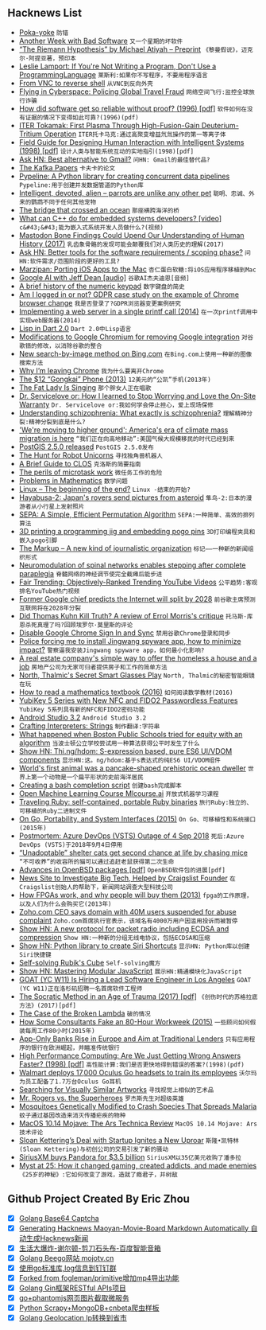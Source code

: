 ## Hacknews List


- [Poka-yoke](https://en.wikipedia.org/wiki/Poka-yoke)  `防错`
- [Another Week with Bad Software](http://thoughtspile.github.io/2018/09/23/bad-software-week/)  `又一个星期的坏软件`
- [“The Riemann Hypothesis” by Michael Atiyah – Preprint](https://www.cnbeta.com/articles/tech/771037.htm)  `《黎曼假说》，迈克尔·阿提亚著，预印本`
- [Leslie Lamport: If You&#39;re Not Writing a Program, Don&#39;t Use a ProgrammingLanguage](https://www.youtube.com/watch?v=Fq5EQBFLEC8)  `莱斯利:如果你不写程序，不要用程序语言`
- [From VNC to reverse shell](https://blog.benjojo.co.uk/post/qemu-monitor-socket-rce-vnc)  `从VNC到反向外壳`
- [Flying in Cyberspace: Policing Global Travel Fraud](https://academic.oup.com/policing/advance-article/doi/10.1093/police/pay063/5094543)  `网络空间飞行:监控全球旅行诈骗`
- [How did software get so reliable without proof? (1996) [pdf]](http://www.gwern.net/docs/math/1996-hoare.pdf)  `软件如何在没有证据的情况下变得如此可靠?(1996)(pdf)`
- [ITER Tokamak: First Plasma Through High-Fusion-Gain Deuterium-Tritium Operation](https://www.iter.org/newsline/-/3121)  `ITER托卡马克:通过高聚变增益氘氚操作的第一等离子体`
- [Field Guide for Designing Human Interaction with Intelligent Systems (1998) [pdf]](https://ston.jsc.nasa.gov/collections/trs/_techrep/TM-1998-208470.pdf)  `设计人类与智能系统互动的实地指引(1998)[pdf]`
- [Ask HN: Best alternative to Gmail?](item?id=18054574)  `问HN: Gmail的最佳替代品?`
- [The Kafka Papers](https://www.weeklystandard.com/christoph-irmscher/review-of-kafkas-last-trial-the-kafka-papers)  `卡夫卡的论文`
- [Pypeline: A Python library for creating concurrent data pipelines](https://github.com/cgarciae/pypeln)  `Pypeline:用于创建并发数据管道的Python库`
- [Intelligent, devoted, alien – parrots are unlike any other pet](https://aeon.co/essays/why-does-keeping-a-bird-in-a-cage-make-people-happy)  `聪明、忠诚、外来的鹦鹉不同于任何其他宠物`
- [The bridge that crossed an ocean](https://www.bbc.co.uk/news/resources/idt-sh/the_bridge_that_crossed_an_ocean)  `那座横跨海洋的桥`
- [What can C&#43;&#43; do for embedded systems developers? [video]](https://www.youtube.com/watch?v=VoHOLDdfDhk)  `c&#43;&#43;能为嵌入式系统开发人员做什么?(视频)`
- [Mastodon Bone Findings Could Upend Our Understanding of Human History (2017)](https://www.nbcnews.com/science/science-news/mastodon-bone-findings-could-upend-our-understanding-human-history-n751406)  `乳齿象骨骼的发现可能会颠覆我们对人类历史的理解(2017)`
- [Ask HN: Better tools for the software requirements / scoping phase?](item?id=18049999)  `问HN:软件需求/范围阶段的更好的工具?`
- [Marzipan: Porting iOS Apps to the Mac](https://pspdfkit.com/blog/2018/porting-ios-apps-to-mac-marzipan-iosmac-uikit-appkit/)  `杏仁蛋白软糖:将iOS应用程序移植到Mac`
- [Google AI with Jeff Dean [audio]](https://gcppodcast.com/post/episode-146-google-ai-with-jeff-dean/)  `谷歌AI杰夫迪恩[音频]`
- [A brief history of the numeric keypad](https://uxdesign.cc/a-brief-history-of-the-numeric-keypad-59112cbf4c49)  `数字键盘的简史`
- [Am I logged in or not? GDPR case study on the example of Chrome browser change](https://blog.lukaszolejnik.com/am-i-logged-in-or-not-gdpr-case-study-on-the-example-of-chrome-browser-change/)  `我是否登录了?GDPR浏览器变更案例研究`
- [Implementing a web server in a single printf call (2014)](https://tinyhack.com/2014/03/12/implementing-a-web-server-in-a-single-printf-call/)  `在一次printf调用中实现web服务器(2014)`
- [Lisp in Dart 2.0](https://github.com/nukata/lisp-in-dart/blob/master/IMPLEMENTATION-NOTES.md)  `Dart 2.0中Lisp语言`
- [Modifications to Google Chromium for removing Google integration](https://github.com/Eloston/ungoogled-chromium)  `对谷歌铬的修改，以消除谷歌的整合`
- [New search-by-image method on Bing.com](http://searchresearch1.blogspot.com/2018/09/new-search-by-image-method-on-bingcom.html)  `在Bing.com上使用一种新的图像搜索方法`
- [Why I’m leaving Chrome](https://blog.cryptographyengineering.com/2018/09/23/why-im-leaving-chrome/)  `我为什么要离开Chrome`
- [The $12 “Gongkai” Phone (2013)](https://www.bunniestudios.com/blog/?page_id=3107)  `12美元的“公凯”手机(2013年)`
- [The Fat Lady Is Singing](https://www.commentarymagazine.com/articles/fat-lady-singing/)  `那个胖女人正在唱歌`
- [Dr. Servicelove or: How I learned to Stop Worrying and Love the On-Site Warranty](https://www.ultrabookreview.com/21014-dr-servicelove-learned-stop-worrying-love-site-warranty/)  `Dr. Servicelove or:我如何学会停止担心，爱上现场保修`
- [Understanding schizophrenia: What exactly is schizophrenia?](http://www.paulmorrison.org/understanding-schizophrenia-what-exactly-is-schizophrenia/)  `理解精神分裂:精神分裂到底是什么?`
- [&#39;We&#39;re moving to higher ground&#39;: America&#39;s era of climate mass migration is here](https://www.theguardian.com/environment/2018/sep/24/americas-era-of-climate-mass-migration-is-here)  `“我们正在向高地移动”:美国气候大规模移民的时代已经到来`
- [PostGIS 2.5.0 released](http://postgis.net/2018/09/23/postgis-2.5.0/)  `PostGIS 2.5.0发布`
- [The Hunt for Robot Unicorns](https://spectrum.ieee.org/automaton/robotics/industrial-robots/the-hunt-for-robot-unicorns)  `寻找独角兽机器人`
- [A Brief Guide to CLOS](http://www.aiai.ed.ac.uk/~jeff/clos-guide.html)  `克洛斯的简要指南`
- [The perils of microtask work](https://arstechnica.com/information-technology/2018/09/in-most-cases-online-microtask-work-can-be-a-raw-deal-un-study-finds/)  `微任务工作的危险`
- [Problems in Mathematics](https://yutsumura.com/)  `数学问题`
- [Linux – The beginning of the end?](https://www.dedoimedo.com/computers/linux-beginning-of-the-end.html)  `Linux -结束的开始?`
- [Hayabusa-2: Japan&#39;s rovers send pictures from asteroid](https://www.bbc.co.uk/news/science-environment-45598156)  `隼鸟-2:日本的漫游者从小行星上发射照片`
- [SEPA: A Simple, Efficient Permutation Algorithm](http://www.quickperm.org/soda_submit.php)  `SEPA:一种简单、高效的排列算法`
- [3D printing a programming jig and embedding pogo pins](https://conorpp.com/3d-printing-a-programming-jig-and-embedding-pogo-pins-using-eagle-and-fusion-360)  `3D打印编程夹具和嵌入pogo引脚`
- [The Markup – A new kind of journalistic organization](https://themarkup.org/about.html)  `标记——一种新的新闻组织形式`
- [Neuromodulation of spinal networks enables stepping after complete paraplegia](https://doi.org/10.1038/s41591-018-0175-7)  `脊髓网络的神经调节使完全截瘫后能步进`
- [Fair Trending: Objectively-Ranked Trending YouTube Videos](https://fairtrending.com)  `公平趋势:客观排名YouTube热门视频`
- [Former Google chief predicts the Internet will split by 2028](https://www.washingtonpost.com/technology/2018/09/21/former-google-chief-predicts-internet-will-split-by-chinese-web-an-american-one)  `前谷歌主席预测互联网将在2028年分裂`
- [Did Thomas Kuhn Kill Truth? A review of Errol Morris&#39;s critique](https://www.thenewatlantis.com/publications/did-thomas-kuhn-kill-truth)  `托马斯·库恩杀死真理了吗?回顾埃罗尔·莫里斯的评论`
- [Disable Google Chrome Sign In and Sync](https://blog.ideasynthesis.com/2018/09/24/Disable-Google-Chrome-Sign-In-and-Sync/)  `禁用谷歌Chrome登录和同步`
- [Police forcing me to install Jingwang spyware app, how to minimize impact?](https://security.stackexchange.com/questions/194353/police-forcing-me-to-install-jingwang-spyware-app-how-to-minimize-impact)  `警察逼我安装Jingwang spyware app，如何最小化影响?`
- [A real estate company&#39;s simple way to offer the homeless a house and a job](https://www.fastcompany.com/90238675/this-real-estate-company-figured-out-a-simple-way-to-offer-the-homeless-a-house-and-a-job)  `房地产公司为无家可归者提供房子和工作的简单方法`
- [North, Thalmic&#39;s Secret Smart Glasses Play](https://betakit.com/north-is-thalmics-secret-smart-glasses-play/)  `North, Thalmic的秘密智能眼镜在玩`
- [How to read a mathematics textbook (2016)](https://www.drmaciver.com/2016/05/how-to-read-a-mathematics-textbook/)  `如何阅读数学教材(2016)`
- [YubiKey 5 Series with New NFC and FIDO2 Passwordless Features](https://www.yubico.com/2018/09/introducing-the-yubikey-5-series-with-new-nfc-and-fido2-passwordless-features/)  `YubiKey 5系列具有新的NFC和FIDO2密码功能`
- [Android Studio 3.2](https://android-developers.googleblog.com/2018/09/android-studio-32.html)  `Android Studio 3.2`
- [Crafting Interpreters: Strings](http://www.craftinginterpreters.com/strings.html)  `制作翻译:字符串`
- [What happened when Boston Public Schools tried for equity with an algorithm](https://apps.bostonglobe.com/ideas/graphics/2018/09/equity-machine/)  `当波士顿公立学校尝试用一种算法获得公平时发生了什么`
- [Show HN: Thi.ng/hdom: S-expression based, pure ES6 UI/VDOM components](item?id=18051037)  `显示HN:这。ng/hdom:基于s表达式的纯ES6 UI/VDOM组件`
- [World&#39;s first animal was a pancake-shaped prehistoric ocean dweller](https://www.nature.com/articles/d41586-018-06767-6)  `世界上第一个动物是一个扁平形状的史前海洋居民`
- [Creating a bash completion script](https://iridakos.com/tutorials/2018/03/01/bash-programmable-completion-tutorial)  `创建bash完成脚本`
- [Open Machine Learning Course Mlcourse.ai](https://mlcourse.ai/)  `开放式机器学习课程`
- [Traveling Ruby: self-contained, portable Ruby binaries](http://phusion.github.io/traveling-ruby/)  `旅行Ruby:独立的、可移植的Ruby二进制文件`
- [On Go, Portability, and System Interfaces (2015)](http://garrett.damore.org/2015/09/on-go-portability-and-system-interfaces.html?m=1)  `On Go、可移植性和系统接口(2015年)`
- [Postmortem: Azure DevOps (VSTS) Outage of 4 Sep 2018](https://blogs.msdn.microsoft.com/vsoservice/?p=17485)  `死后:Azure DevOps (VSTS)于2018年9月4日停用`
- [“Unadoptable” shelter cats get second chance at life by chasing mice](http://www.cats.club/unadoptable-shelter-cats-get-second-chance-at-life-by-chasing-mice/)  `“不可收养”的收容所的猫可以通过追赶老鼠获得第二次生命`
- [Advances in OpenBSD packages [pdf]](https://www.openbsd.org/papers/eurobsdcon_2018_https.pdf)  `OpenBSD软件包的进展[pdf]`
- [News Site to Investigate Big Tech, Helped by Craigslist Founder](https://www.nytimes.com/2018/09/23/business/media/the-markup-craig-newmark.html)  `在Craigslist创始人的帮助下，新闻网站调查大型科技公司`
- [How FPGAs work, and why people will buy them (2013)](https://www.embeddedrelated.com/showarticle/195.php)  `fpga的工作原理，以及人们为什么会购买它(2013年)`
- [Zoho.com CEO says domain with 40M users suspended for abuse complaint](https://twitter.com/svembu/status/1044265646739996673)  `Zoho.com首席执行官表示，该域名有4000万用户因滥用投诉而被暂停`
- [Show HN: A new protocol for packet radio including ECDSA and compression](https://github.com/brannondorsey/chattervox)  `Show HN:一种新的分组无线电协议，包括ECDSA和压缩`
- [Show HN: Python library to create Siri Shortcuts](https://github.com/alexander-akhmetov/python-shortcuts)  `显示HN: Python库以创建Siri快捷键`
- [Self-solving Rubik&#39;s Cube](https://media.dmm-make.com/item/4462/)  `Self-solving魔方`
- [Show HN: Mastering Modular JavaScript](https://github.com/mjavascript/mastering-modular-javascript)  `展示HN:精通模块化JavaScript`
- [GOAT (YC W11) Is Hiring a Lead Software Engineer in Los Angeles](https://jobs.lever.co/goat/cb900351-447a-4e8d-9992-5d681e49beed)  `GOAT (YC W11)正在洛杉矶招聘一名首席软件工程师`
- [The Socratic Method in an Age of Trauma (2017) [pdf]](https://harvardlawreview.org/wp-content/uploads/2017/10/2320-2347_Online.pdf)  `《创伤时代的苏格拉底方法》(2017)[pdf]`
- [The Case of the Broken Lambda](http://veekaybee.github.io/2018/09/24/the-case-of-the-broken-lambda/)  `破的情况`
- [How Some Consultants Fake an 80-Hour Workweek (2015)](https://www.nytimes.com/2015/05/05/upshot/how-some-men-fake-an-80-hour-workweek-and-why-it-matters.html)  `一些顾问如何假装每周工作80小时(2015年)`
- [App-Only Banks Rise in Europe and Aim at Traditional Lenders](https://www.nytimes.com/2018/09/23/technology/online-banking-monzo.html)  `只有应用程序的银行在欧洲崛起，并瞄准传统银行`
- [High Performance Computing: Are We Just Getting Wrong Answers Faster? (1998) [pdf]](https://www3.nd.edu/~markst/cast-award-speech.pdf)  `高性能计算:我们是否更快地得到错误的答案?(1998)(pdf)`
- [Walmart deploys 17,000 Oculus Go headsets to train its employees](https://www.zdnet.com/article/walmart-deploys-17000-oculus-go-headsets-to-train-its-employees/)  `沃尔玛为员工配备了1.7万台Oculus Go耳机`
- [Searching for Visually Similar Artworks](http://ai.sensilab.monash.edu/2018/09/17/similarity-search-engine/)  `寻找视觉上相似的艺术品`
- [Mr. Rogers vs. the Superheroes](https://longreads.com/2018/09/19/mr-rogers-vs-the-superheroes/)  `罗杰斯先生对超级英雄`
- [Mosquitoes Genetically Modified to Crash Species That Spreads Malaria](https://www.npr.org/sections/goatsandsoda/2018/09/24/650501045/mosquitoes-genetically-modified-to-crash-species-that-spreads-malaria)  `蚊子通过基因改造来消灭传播疟疾的物种`
- [MacOS 10.14 Mojave: The Ars Technica Review](https://arstechnica.com/?p=1334615)  `MacOS 10.14 Mojave: Ars技术评论`
- [Sloan Kettering’s Deal with Startup Ignites a New Uproar](https://www.nytimes.com/2018/09/20/health/memorial-sloan-kettering-cancer-paige-ai.html)  `斯隆•凯特林(Sloan Kettering)与初创公司的交易引发了新的骚动`
- [SiriusXM buys Pandora for $3.5 billion](https://www.theverge.com/platform/amp/2018/9/24/17895332/siriusxm-pandora-acquisition-music-streaming)  `SiriusXM以35亿美元收购了潘多拉`
- [Myst at 25: How it changed gaming, created addicts, and made enemies](https://www.fastcompany.com/90240345/myst-at-25-how-it-changed-gaming-created-addicts-and-made-enemies)  `《25岁的神秘》:它如何改变了游戏，造就了瘾君子，并树敌`

## Github Project Created By Eric Zhou

- [x] [Golang Base64 Captcha](https://github.com/mojocn/base64Captcha)
- [x] [Generating Hacknews Maoyan-Movie-Board Markdown Automatically 自动生成Hacknews新闻](https://github.com/dejavuzhou/md-genie)
- [x] [生活大爆炸-谢尔顿-剪刀石头布-百度智能音箱](https://github.com/mojocn/dueros-bang-game)
- [x] [Golang Beego网站 mojotv.cn](https://github.com/mojocn/www.mojotv.cn)
- [x] [使用go标准库,log信息到钉钉群](https://github.com/mojocn/dooger)
- [x] [Forked from fogleman/primitive增加mp4导出功能](https://github.com/mojocn/primitive)
- [x] [Golang Gin框架RESTful APIs项目](https://github.com/JJJJJJJerk/ezier-golang-web-api-framework)
- [x] [go+phantomjs网页图片截取微服务](https://github.com/mojocn/screen_shot)
- [x] [Python Scrapy+MongoDB+cnbeta爬虫样板](https://github.com/mojocn/scrapy_mongodb_boilerplate_cnbeta)
- [x] [Golang Geolocation Ip转换到省市](https://github.com/mojocn/ip2location)